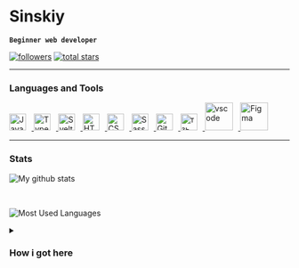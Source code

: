 # Sinskiy

**`Beginner web developer`**

   <p align="left">
      <a href="https://github.com/Sinskiy?tab=followers">
         <img alt="followers" title="Follow me on Github" src="https://custom-icon-badges.demolab.com/github/followers/Sinskiy?color=236ad3&labelColor=1155ba&style=for-the-badge&logo=person-add&label=Follow&logoColor=white"/></a>
      <a href="https://github.com/Sinskiyt?tab=repositories&sort=stargazers">
         <img alt="total stars" title="Total stars on GitHub" src="https://custom-icon-badges.demolab.com/github/stars/Sinskiy?color=55960c&style=for-the-badge&labelColor=488207&logo=star"/></a>
   </p>

---

### Languages and Tools

<a href="https://developer.mozilla.org/en-US/docs/Web/JavaScript" target="_blank" rel="noreferrer">
      <img  alt="JavaScript" height="30px" style="padding-right:10px;" src="https://cdn.jsdelivr.net/gh/devicons/devicon/icons/javascript/javascript-plain.svg"/>
</a>
<a href="https://www.typescriptlang.org/" target="_blank" rel="noreferrer">
      <img  alt="TypeScript" height="30px" style="padding-right:10px; ;" src="https://cdn.jsdelivr.net/gh/devicons/devicon/icons/svelte/svelte-original.svg"/>
</a>
<a href="https://svelte.dev/" target="_blank" rel="noreferrer">
      <img  alt="Svelte" height="30px" style="padding-right:10px; ;" src="https://cdn.jsdelivr.net/gh/devicons/devicon/icons/typescript/typescript-plain.svg"/>
</a>
<a href="https://developer.mozilla.org/en-US/docs/Web/HTML" target="_blank" rel="noreferrer">
      <img  alt="HTML" height="30px" style="padding-right:10px;" src="https://cdn.jsdelivr.net/gh/devicons/devicon/icons/html5/html5-original.svg"/>
</a>
<a href="https://developer.mozilla.org/en-US/docs/Web/CSS" target="_blank" rel="noreferrer">
      <img  alt="CSS" height="30px" style="padding-right:10px;" src="https://cdn.jsdelivr.net/gh/devicons/devicon/icons/css3/css3-original.svg"/>
</a>
<a href="https://sass-lang.com/" target="_blank" rel="noreferrer">
      <img  alt="Sass" height="30px" style="padding-right:10px;" src="https://cdn.jsdelivr.net/gh/devicons/devicon/icons/sass/sass-original.svg"/>
 </a>
 <a href="https://git-scm.com/" target="_blank" rel="noreferrer">
      <img  alt="Git" height="30px" style="padding-right:10px;" src="https://cdn.jsdelivr.net/gh/devicons/devicon/icons/git/git-original.svg"/>
 </a>
 <a href="https://www.npmjs.com/" target="_blank" rel="noreferrer">
      <img  alt="тзь" height="30px" style="padding-right:10px;" src="https://cdn.jsdelivr.net/gh/devicons/devicon/icons/npm/npm-original-wordmark.svg"/>
 </a>
 <a href="https://code.visualstudio.com/" target="_blank" rel="noreferrer">
      <img  alt="vscode" height="50px" style="padding-right:10px;"src="https://cdn.jsdelivr.net/gh/devicons/devicon/icons/vscode/vscode-original.svg"/>
 </a>
 <a href="https://www.figma.com/" target="_blank" rel="noreferrer">
      <img  alt="Figma" height="50px" style="padding-right:10px;" src="https://cdn.jsdelivr.net/gh/devicons/devicon/icons/figma/figma-original.svg"/> 
 </a>
<br />

---

### Stats

![My github stats](https://github-readme-stats.vercel.app/api?username=sinskiy&show_icons=true&theme=vue-dark&border_radius=20)

</br>

![Most Used Languages](https://github-readme-stats.vercel.app/api/top-langs/?username=sinskiy&show_icons=true&theme=vue-dark&border_radius=20)

<details>
 <summary><h3>How i got here</h3></summary>
   I was born in Russia. At the age of 9, I began to get involved in politics. This was the reason for my, one might say, forced communication with older people than me, thanks to which I learned more than the average person knew at my age. As a result of communication with older people, I formed my views on the world: the main values, aspirations in life, and so on. This resulted in the fact that I was more and more striving to earn more money and leave Russia. And my main values, by the way, are honesty and reason. It's hard to live where, when watching TV, you expect to strain your brain to remember some useful information, but instead you strain your brain to distinguish stuffing from manipulation of statistics and other things.
Until the age of 14, my views continued to form, I read a large number of financial books, and when planning how to leave here, I realized that the sooner the better. I am from a poor family, so my mother will definitely not help me with money, which means I need to earn it myself in order to leave for Europe as a student. That is why I have been learning programming since January 2023 (the first attempts were in the spring of 2022).
